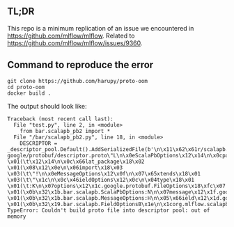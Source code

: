 ## TL;DR

This repo is a minimum replication of an issue we encountered in https://github.com/mlflow/mlflow. Related to https://github.com/mlflow/mlflow/issues/9360.

## Command to reproduce the error

```
git clone https://github.com/harupy/proto-oom
cd proto-oom
docker build .
```

The output should look like:

```
Traceback (most recent call last):
  File "test.py", line 2, in <module>
    from bar.scalapb_pb2 import *
  File "/bar/scalapb_pb2.py", line 18, in <module>
    DESCRIPTOR = _descriptor_pool.Default().AddSerializedFile(b'\n\x11\x62\x61r/scalapb.proto\x12\x0b\x62\x61r.scalapb\x1a google/protobuf/descriptor.proto\"L\n\x0eScalaPbOptions\x12\x14\n\x0cpackage_name\x18\x01 \x01(\t\x12\x14\n\x0c\x66lat_package\x18\x02 \x01(\x08\x12\x0e\n\x06import\x18\x03 \x03(\t\"!\n\x0eMessageOptions\x12\x0f\n\x07\x65xtends\x18\x01 \x03(\t\"\x1c\n\x0c\x46ieldOptions\x12\x0c\n\x04type\x18\x01 \x01(\t:K\n\x07options\x12\x1c.google.protobuf.FileOptions\x18\xfc\x07 \x01(\x0b\x32\x1b.bar.scalapb.ScalaPbOptions:N\n\x07message\x12\x1f.google.protobuf.MessageOptions\x18\xfc\x07 \x01(\x0b\x32\x1b.bar.scalapb.MessageOptions:H\n\x05\x66ield\x12\x1d.google.protobuf.FieldOptions\x18\xfc\x07 \x01(\x0b\x32\x19.bar.scalapb.FieldOptionsB\x1e\n\x1corg.mlflow.scalapb_interface')
TypeError: Couldn't build proto file into descriptor pool: out of memory
```
